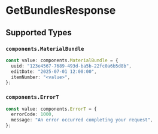 # GetBundlesResponse


## Supported Types

### `components.MaterialBundle`

```typescript
const value: components.MaterialBundle = {
  uuid: "123e4567-7689-493d-ba5b-22fc0a6b5d8b",
  editDate: "2025-07-01 12:00:00",
  itemNumber: "<value>",
};
```

### `components.ErrorT`

```typescript
const value: components.ErrorT = {
  errorCode: 1000,
  message: "An error occurred completing your request",
};
```

